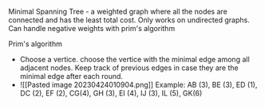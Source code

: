 Minimal Spanning Tree - a weighted graph where all the nodes are connected and has the least total cost. Only works on undirected graphs. Can handle negative weights with prim's algorithm


Prim's algorithm 
- Choose a vertice. choose the vertice with the minimal edge among all adjacent nodes.  Keep track of previous edges in case they are the minimal edge after each round.
- ![[Pasted image 20230424010904.png]]
	Example: AB (3),  BE (3),  ED (1), DC (2), EF (2), CG(4), GH (3), EI (4), IJ (3), IL (5), GK(6)